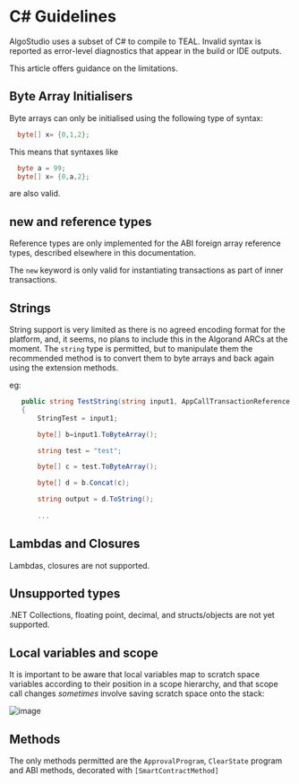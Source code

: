 # C# Guidelines

AlgoStudio uses a subset of C# to compile to TEAL. Invalid syntax is reported as error-level diagnostics that appear in the build or IDE outputs.

This article offers guidance on the limitations.

## Byte Array Initialisers

Byte arrays can only be initialised using the following type of syntax:

```csharp
  byte[] x= {0,1,2};
```

This means that syntaxes like

```csharp
  byte a = 99;
  byte[] x= {0,a,2};
```

are also valid.


## new and reference types

Reference types are only implemented for the ABI foreign array reference types, described elsewhere in this documentation.

The ```new``` keyword is only valid for instantiating transactions as part of inner transactions.

## Strings

String support is very limited as there is no agreed encoding format for the platform, and, it seems, no plans to
include this in the Algorand ARCs at the moment. The ```string``` type is permitted, but to manipulate them 
the recommended method is to convert them to byte arrays and back again using the extension methods.

eg:

```csharp
   public string TestString(string input1, AppCallTransactionReference current)
   {
       StringTest = input1;

       byte[] b=input1.ToByteArray();

       string test = "test";

       byte[] c = test.ToByteArray();

       byte[] d = b.Concat(c);

       string output = d.ToString();
       
       ...
```


## Lambdas and Closures

Lambdas, closures are not supported.

## Unsupported types

.NET Collections, floating point, decimal, and structs/objects are not yet supported.

## Local variables and scope

It is important to be aware that local variables map to scratch space variables according to their position in a scope
hierarchy, and that scope call changes *sometimes* involve saving scratch space onto the stack:

![image](https://user-images.githubusercontent.com/33515470/190988418-15db4fde-341b-4e20-a393-7e4ea942af3f.png)

## Methods

The only methods permitted are the ```ApprovalProgram```, ```ClearState``` program and 
ABI methods, decorated with ```[SmartContractMethod]```









